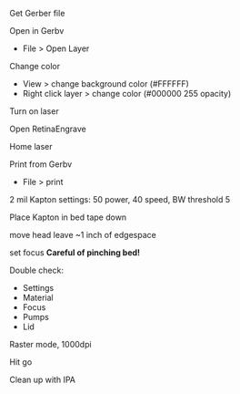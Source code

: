 Get Gerber file

Open in Gerbv
 - File > Open Layer

Change color
 - View > change background color (#FFFFFF)
 - Right click layer > change color (#000000 255 opacity)


Turn on laser

Open RetinaEngrave

Home laser

Print from Gerbv
 - File > print


2 mil Kapton settings:
50 power, 40 speed, BW threshold 5


Place Kapton in bed
tape down

move head
leave ~1 inch of edgespace

set focus
**Careful of pinching bed!**

Double check:
 - Settings
 - Material
 - Focus
 - Pumps
 - Lid

Raster mode, 1000dpi

Hit go

Clean up with IPA


